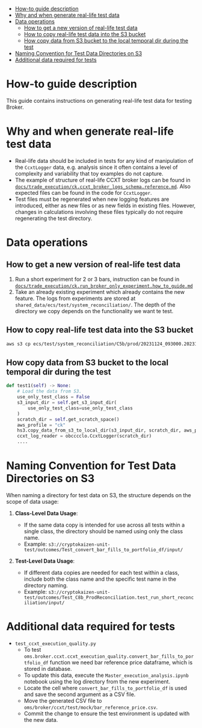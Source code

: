 

<!-- toc -->

- [How-to guide description](#how-to-guide-description)
- [Why and when generate real-life test data](#why-and-when-generate-real-life-test-data)
- [Data operations](#data-operations)
  * [How to get a new version of real-life test data](#how-to-get-a-new-version-of-real-life-test-data)
  * [How to copy real-life test data into the S3 bucket](#how-to-copy-real-life-test-data-into-the-s3-bucket)
  * [How copy data from S3 bucket to the local temporal dir during the test](#how-copy-data-from-s3-bucket-to-the-local-temporal-dir-during-the-test)
- [Naming Convention for Test Data Directories on S3](#naming-convention-for-test-data-directories-on-s3)
- [Additional data required for tests](#additional-data-required-for-tests)

<!-- tocstop -->

# How-to guide description

This guide contains instructions on generating real-life test data for testing
Broker.

# Why and when generate real-life test data

- Real-life data should be included in tests for any kind of manipulation of the
  `CcxtLogger` data, e.g. analysis since it often contains a level of complexity
  and variability that toy examples do not capture.
- The example of structure of real-life CCXT broker logs can be found in
  [`docs/trade_execution/ck.ccxt_broker_logs_schema.reference.md`](https://github.com/cryptokaizen/cmamp/blob/master/docs/trade_execution/ck.ccxt_broker_logs_schema.reference.md).
  Also expected files can be found in the code for `CcxtLogger`.
- Test files must be regenerated when new logging features are introduced,
  either as new files or as new fields in existing files. However, changes in
  calculations involving these files typically do not require regenerating the
  test directory.

# Data operations

## How to get a new version of real-life test data

1. Run a short experiment for 2 or 3 bars, instruction can be found in
   [`docs/trade_execution/ck.run_broker_only_experiment.how_to_guide.md`](https://github.com/cryptokaizen/cmamp/blob/master/docs/trade_execution/ck.run_broker_only_experiment.how_to_guide.md)
2. Take an already existing experiment which already contains the new feature.
   The logs from experiments are stored at
   `shared_data/ecs/test/system_reconciliation/`. The depth of the directory we
   copy depends on the functionality we want te test.

## How to copy real-life test data into the S3 bucket

```bash
aws s3 cp ecs/test/system_reconciliation/C5b/prod/20231124_093000.20231124_102500/system_log_dir.manual/process_forecasts/ s3://cryptokaizen-unit-test/outcomes/TestReplayedCcxtExchange3.test_submit_twap_orders1/input/ --recursive
```

## How copy data from S3 bucket to the local temporal dir during the test

```python
def test1(self) -> None:
    # Load the data from S3.
    use_only_test_class = False
    s3_input_dir = self.get_s3_input_dir(
        use_only_test_class=use_only_test_class
    )
    scratch_dir = self.get_scratch_space()
    aws_profile = "ck"
    hs3.copy_data_from_s3_to_local_dir(s3_input_dir, scratch_dir, aws_profile)
    ccxt_log_reader = obcccclo.CcxtLogger(scratch_dir)
    ....
```

# Naming Convention for Test Data Directories on S3

When naming a directory for test data on S3, the structure depends on the scope
of data usage:

1. **Class-Level Data Usage**:
   - If the same data copy is intended for use across all tests within a single
     class, the directory should be named using only the class name.
   - Example:
     `s3://cryptokaizen-unit-test/outcomes/Test_convert_bar_fills_to_portfolio_df/input/`

2. **Test-Level Data Usage**:
   - If different data copies are needed for each test within a class, include
     both the class name and the specific test name in the directory naming.
   - Example:
     `s3://cryptokaizen-unit-test/outcomes/Test_C8b_ProdReconciliation.test_run_short_reconciliation/input/`

# Additional data required for tests

- `test_ccxt_execution_quality.py`
  - To test
    `oms.broker.ccxt.ccxt_execution_quality.convert_bar_fills_to_portfolio_df`
    function we need bar reference price dataframe, which is stored in database.
  - To update this data, execute the `Master_execution_analysis.ipynb` notebook
    using the log directory from the new experiment.
  - Locate the cell where `convert_bar_fills_to_portfolio_df` is used and save
    the second argument as a CSV file.
  - Move the generated CSV file to
    `oms/broker/ccxt/test/mock/bar_reference_price.csv`.
  - Commit the change to ensure the test environment is updated with the new
    data.
